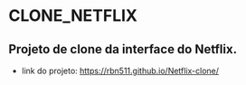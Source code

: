 # CLONE_NETFLIX

## Projeto de clone da interface do Netflix.

- link do projeto: <https://rbn511.github.io/Netflix-clone/>
